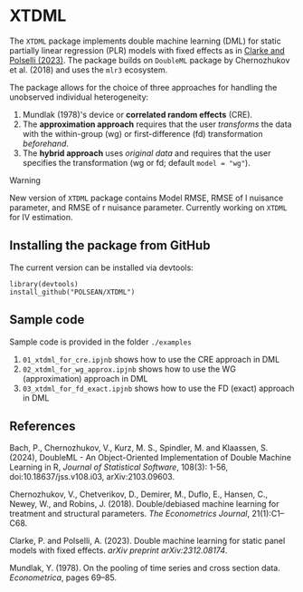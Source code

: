 # XTDML
The `XTDML` package implements double machine learning (DML) for static partially linear regression (PLR) models with fixed effects as in [Clarke and Polselli (2023)](https://arxiv.org/abs/2312.08174). The package builds on `DoubleML` package by Chernozhukov et al. (2018) and uses the `mlr3` ecosystem.

The package allows for the choice of three approaches for handling the unobserved individual heterogeneity:
  1. Mundlak (1978)'s device or **correlated random effects** (CRE).
  2. The **approximation approach** requires that the user *transforms* the data with the within-group (wg) or first-difference  (fd)  transformation *beforehand*.
  3. The **hybrid approach** uses *original data* and requires that the user specifies the transformation (wg or fd; default ```model = "wg"```).

> [!WARNING]
> New version of `XTDML` package contains Model RMSE, RMSE of l nuisance parameter, and RMSE of r nuisance parameter. Currently working on `XTDML` for IV estimation.

## Installing the package from GitHub
The current version can be installed via devtools:
```
library(devtools)
install_github("POLSEAN/XTDML")
```
## Sample code
Sample code is provided in the folder `./examples`

1. `01_xtdml_for_cre.ipjnb` shows how to use the CRE approach in DML
2. `02_xtdml_for_wg_approx.ipjnb` shows how to use the WG (approximation) approach in DML
3. `03_xtdml_for_fd_exact.ipjnb` shows how to use the FD (exact) approach in DML

## References
Bach, P., Chernozhukov, V., Kurz, M. S., Spindler, M. and Klaassen, S. (2024), DoubleML - An Object-Oriented Implementation of Double Machine Learning in R, *Journal of Statistical Software*, 108(3): 1-56, doi:10.18637/jss.v108.i03, arXiv:2103.09603.

Chernozhukov, V., Chetverikov, D., Demirer, M., Duflo, E., Hansen, C., Newey, W., and Robins, J. (2018). Double/debiased machine learning for treatment and structural parameters. *The Econometrics Journal*, 21(1):C1–C68.

Clarke, P. and Polselli, A. (2023). Double machine learning for static panel models with fixed effects. *arXiv preprint arXiv:2312.08174*.

Mundlak, Y. (1978). On the pooling of time series and cross section data. *Econometrica*, pages 69–85.


